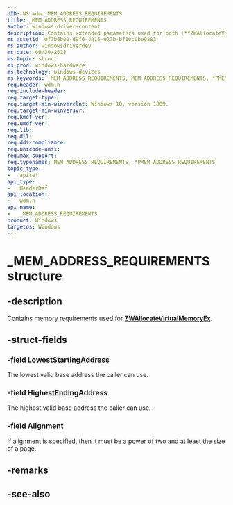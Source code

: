 ```yaml
---
UID: NS:wdm._MEM_ADDRESS_REQUIREMENTS
title: _MEM_ADDRESS_REQUIREMENTS
author: windows-driver-content
description: Contains xxtended parameters used for both [**ZWAllocateVirtualMemoryEx**].
ms.assetid: 0f7b6b02-d9f6-4215-927b-bf10c0be9883
ms.author: windowsdriverdev
ms.date: 09/30/2018
ms.topic: struct
ms.prod: windows-hardware
ms.technology: windows-devices
ms.keywords: _MEM_ADDRESS_REQUIREMENTS, MEM_ADDRESS_REQUIREMENTS, *PMEM_ADDRESS_REQUIREMENTS, 
req.header: wdm.h
req.include-header:
req.target-type:
req.target-min-winverclnt: Windows 10, version 1809.
req.target-min-winversvr:
req.kmdf-ver:
req.umdf-ver:
req.lib:
req.dll:
req.ddi-compliance:
req.unicode-ansi:
req.max-support:
req.typenames: MEM_ADDRESS_REQUIREMENTS, *PMEM_ADDRESS_REQUIREMENTS
topic_type: 
-	apiref
api_type: 
-	HeaderDef
api_location: 
-	wdm.h
api_name: 
-	_MEM_ADDRESS_REQUIREMENTS
product: Windows
targetos: Windows
---
```


# _MEM_ADDRESS_REQUIREMENTS structure

## -description
Contains memory requirements used for [**ZWAllocateVirtualMemoryEx**](../ntifs/nf-ntifs-zwallocatevirtualmemoryex.md).

## -struct-fields

### -field LowestStartingAddress
The lowest valid base address the caller can use. 
 
### -field HighestEndingAddress
The highest valid base address the caller can use.
 
### -field Alignment
If alignment is specified, then it must be a power of two and at least the size of a page.

## -remarks

## -see-also
